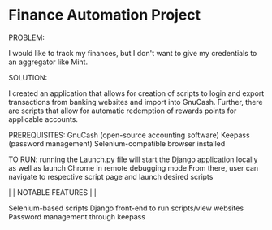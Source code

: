 # Finance Automation Project

PROBLEM:

I would like to track my finances, but I don't want to give my credentials to an aggregator like Mint.

SOLUTION:

I created an application that allows for creation of scripts to login and export transactions from banking websites and import into GnuCash. Further, there are scripts that allow for automatic redemption of rewards points for applicable accounts.

PREREQUISITES:
GnuCash (open-source accounting software)
Keepass (password management)
Selenium-compatible browser installed

TO RUN:
running the Launch.py file will start the Django application locally as well as launch Chrome in remote debugging mode
From there, user can navigate to respective script page and launch desired scripts


| | NOTABLE FEATURES | |

Selenium-based scripts
Django front-end to run scripts/view websites
Password management through keepass
